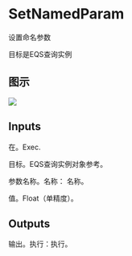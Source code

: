# SetNamedParam

设置命名参数

目标是EQS查询实例

## 图示

![]($-20221218-17463348.png)

## Inputs

在。Exec.

目标。EQS查询实例对象参考。

参数名称。名称： 名称。

值。Float（单精度）。 

## Outputs

输出。执行：执行。
